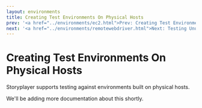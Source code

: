 ```yaml
---
layout: environments
title: Creating Test Environments On Physical Hosts
prev: '<a href="../environments/ec2.html">Prev: Creating Test Environments On Amazon EC2</a>'
next: '<a href="../environments/remotewebdriver.html">Next: Testing Unusual Browsers Using The Remote WebDriver</a>'
---
```


# Creating Test Environments On Physical Hosts

Storyplayer supports testing against environments built on physical hosts.

We'll be adding more documentation about this shortly.